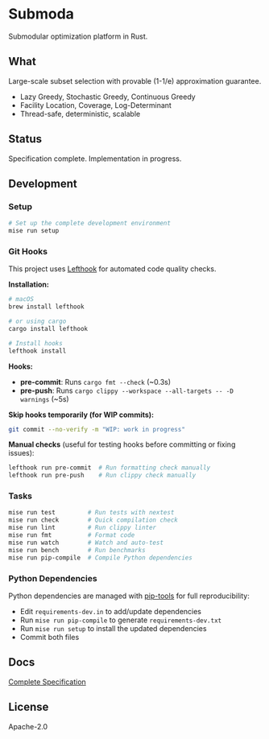 # Submoda

Submodular optimization platform in Rust.

## What

Large-scale subset selection with provable (1-1/e) approximation guarantee.

- Lazy Greedy, Stochastic Greedy, Continuous Greedy
- Facility Location, Coverage, Log-Determinant
- Thread-safe, deterministic, scalable

## Status

Specification complete. Implementation in progress.

## Development

### Setup

```bash
# Set up the complete development environment
mise run setup
```

### Git Hooks

This project uses [Lefthook](https://github.com/evilmartians/lefthook) for automated code quality checks.

**Installation:**

```bash
# macOS
brew install lefthook

# or using cargo
cargo install lefthook

# Install hooks
lefthook install
```

**Hooks:**
- **pre-commit**: Runs `cargo fmt --check` (~0.3s)
- **pre-push**: Runs `cargo clippy --workspace --all-targets -- -D warnings` (~5s)

**Skip hooks temporarily (for WIP commits):**

```bash
git commit --no-verify -m "WIP: work in progress"
```

**Manual checks** (useful for testing hooks before committing or fixing issues):

```bash
lefthook run pre-commit  # Run formatting check manually
lefthook run pre-push    # Run clippy check manually
```

### Tasks

```bash
mise run test         # Run tests with nextest
mise run check        # Quick compilation check
mise run lint         # Run clippy linter
mise run fmt          # Format code
mise run watch        # Watch and auto-test
mise run bench        # Run benchmarks
mise run pip-compile  # Compile Python dependencies
```

### Python Dependencies

Python dependencies are managed with [pip-tools](https://github.com/jazzband/pip-tools) for full reproducibility:

- Edit `requirements-dev.in` to add/update dependencies
- Run `mise run pip-compile` to generate `requirements-dev.txt`
- Run `mise run setup` to install the updated dependencies
- Commit both files

## Docs

[Complete Specification](docs/specification.md)

## License

Apache-2.0
